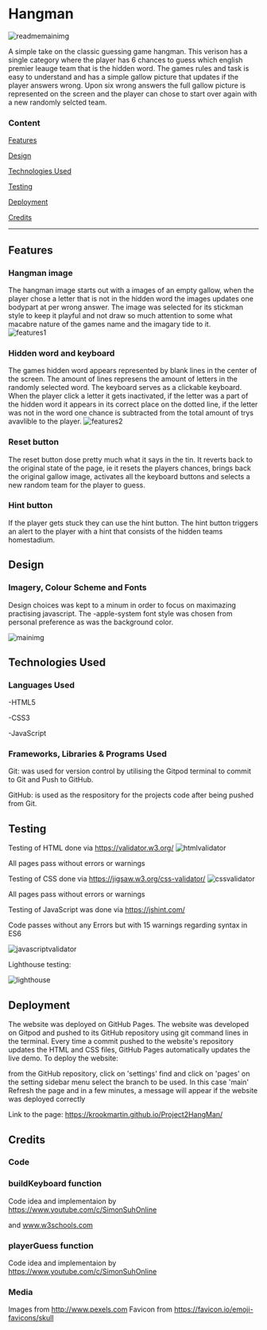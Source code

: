 # Hangman 
![readmemainimg](https://user-images.githubusercontent.com/93250649/175928464-ab6f8c9d-3281-4d5f-baf7-651387f84c19.JPG)

A simple take on the classic guessing game hangman. This verison has a single category where the player has 6 chances to guess which english premier leauge team that is the hidden word. The games rules and task is easy to understand and has a simple gallow picture that updates if the player answers wrong. Upon six wrong answers the full gallow picture is represented on the screen and the player can chose to start over again with a new randomly selcted team.

### Content
[Features](#section-1)

[Design](#section-2)

[Technologies Used](#section-3)

[Testing](#section-4)

[Deployment](#section-5)

[Credits](#section-6)


------

## <a name="section-1"></a> Features

### Hangman image
The hangman image starts out with a images of an empty gallow, when the player chose a letter that is not in the hidden word the images updates one bodypart at per wrong answer. The image was selected for its stickman style to keep it playful and not draw so much attention to some what macabre nature of the games name and the imagary tide to it.    
![features1](https://user-images.githubusercontent.com/93250649/175928932-ae6bcf9e-ed72-4c07-b6b6-91dd05fe4a7b.JPG)


### Hidden word and keyboard  
The games hidden word appears represented by blank lines in the center of the screen. The amount of lines represens the amount of letters in the randomly selected word. The keyboard serves as a clickable keyboard. When the player click a letter it gets inactivated, if the letter was a part of the hidden word it appears in its correct place on the dotted line, if the letter was not in the word one chance is subtracted from the total amount of trys avavlible to the player.
![features2](https://user-images.githubusercontent.com/93250649/175929248-5d2b6f50-aef8-4cef-8339-5e66821147bc.JPG)


### Reset button
The reset button dose pretty much what it says in the tin. It reverts back to the original state of the page, ie it resets the players chances, brings back the original gallow image, activates all the keyboard buttons and selects a new random team for the player to guess.

### Hint button 
If the player gets stuck they can use the hint button. The hint button triggers an alert to the player with a hint that consists of the hidden teams homestadium. 

## <a name="section-2"></a> Design
### Imagery, Colour Scheme and Fonts
Design choices was kept to a minum in order to focus on maximazing practising javascript. The -apple-system font style was chosen from personal preference as was the background color. 



![mainimg](https://user-images.githubusercontent.com/93250649/169667168-9af52650-0851-4afa-ad4a-2d1dfa73b31e.JPG)



## <a name="section-3"></a> Technologies Used
### Languages Used

-HTML5

-CSS3

-JavaScript 

### Frameworks, Libraries & Programs Used

Git: was used for version control by utilising the Gitpod terminal to commit to Git and Push to GitHub.

GitHub: is used as the respository for the projects code after being pushed from Git.



## <a name="section-4"></a> Testing
Testing of HTML done via https://validator.w3.org/
![htmlvalidator](https://user-images.githubusercontent.com/93250649/169666971-2a0c180e-6514-4748-9938-b278f81d5102.JPG)

All pages pass without errors or warnings

Testing of CSS done via https://jigsaw.w3.org/css-validator/
![cssvalidator](https://user-images.githubusercontent.com/93250649/169666907-f39c9ec2-bb36-4c77-8400-b708ea088bdc.JPG)

All pages pass without errors or warnings

Testing of JavaScript was done via https://jshint.com/

Code passes without any Errors but with 15 warnings regarding syntax in ES6

![javascriptvalidator](https://user-images.githubusercontent.com/93250649/169667228-9a952089-3968-4636-9ea7-c0565fe9c1f3.JPG)

Lighthouse testing: 

![lighthouse](https://user-images.githubusercontent.com/93250649/169667332-ff4fd64a-31d1-42f3-9a50-b9be135b7c2c.JPG)


## <a name="section-5"></a> Deployment
The website was deployed on GitHub Pages. The website was developed on Gitpod and pushed to its GitHub repository using git command lines in the terminal. Every time a commit pushed to the website's repository updates the HTML and CSS files, GitHub Pages automatically updates the live demo. To deploy the website:

from the GitHub repository, click on 'settings'
find and click on 'pages' on the setting sidebar menu
select the branch to be used. In this case 'main'
Refresh the page and in a few minutes, a message will appear if the website was deployed correctly

Link to the page: https://krookmartin.github.io/Project2HangMan/
## <a name="section-6"></a> Credits

### Code

### buildKeyboard function
Code idea and implementaion by https://www.youtube.com/c/SimonSuhOnline

and www.w3schools.com

### playerGuess function 
Code idea and implementaion by https://www.youtube.com/c/SimonSuhOnline



### Media

Images from http://www.pexels.com
Favicon from https://favicon.io/emoji-favicons/skull
